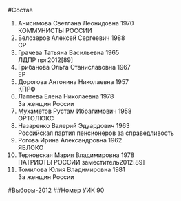 #Состав
1. Анисимова Светлана Леонидовна 1970   
    КОММУНИСТЫ РОССИИ
2. Белозеров Алексей Сергеевич 1988   
    СР
3. Грачева Татьяна Васильевна 1965   
    ЛДПР
    прг2012[89]
4. Грибанова Ольга Станиславовна 1967   
    ЕР
5. Дорогова Антонина Николаевна 1957   
    КПРФ
6. Лаптева Елена Николаевна 1978   
    За женщин России
7. Мухаметов Рустам Ибрагимович 1958   
    ОРТОЛЮКС
8. Назаренко Валерий Эдуардович 1963   
    Российская партия пенсионеров за справедливость
9. Рогова Ирина Александровна 1962   
    ЯБЛОКО
10. Терновская Мария Владимировна 1978   
    ПАТРИОТЫ РОССИИ
    заместитель2012[89]
11. Томилова Юлия Владимировна 1981   
    За женщин России

#Выборы-2012
##Номер УИК
90